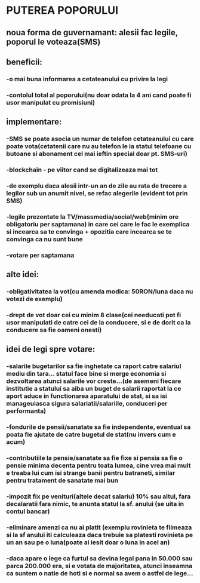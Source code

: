# PUTEREA POPORULUI
## noua forma de guvernamant: alesii fac legile, poporul le voteaza(SMS)

## beneficii:
### -o mai buna informarea a cetateanului cu privire la legi
### -contolul total al poporului(nu doar odata la 4 ani cand poate fi usor manipulat cu promisiuni)

## implementare: 
### -SMS se poate asocia un numar de telefon cetateanului cu care poate vota(cetatenii care nu au telefon le ia statul telefoane cu butoane si abonament cel mai ieftin special doar pt. SMS-uri)
### -blockchain - pe viitor cand se digitalizeaza mai tot
### -de exemplu daca alesii intr-un an de zile au rata de trecere a legilor sub un anumit nivel, se refac alegerile (evident tot prin SMS)
### -legile prezentate la TV/massmedia/social/web(minim ore obligatoriu per saptamana) in care cei care le fac le exemplica si incearca sa te convinga + opozitia care incearca se te convinga ca nu sunt bune
### -votare per saptamana

## alte idei:
### -obligativitatea la vot(cu amenda modica: 50RON/luna daca nu votezi de exemplu)
### -drept de vot doar cei cu minim 8 clase(cei needucati pot fi usor manipulati de catre cei de la conducere, si e de dorit ca la conducere sa fie oameni onesti)

## idei de legi spre votare:
### -salarile bugetarilor sa fie inghetate ca raport catre salariul mediu din tara... statul face bine si merge economia si dezvoltarea atunci salarile vor creste...(de asemeni fiecare institutie a statului sa aiba un buget de salarii raportat la ce aport aduce in functionarea aparatului de stat, si sa isi manageuiasca sigura salariatii/salariile, conduceri per performanta)
### -fondurile de pensii/sanatate sa fie independente, eventual sa poata fie ajutate de catre bugetul de stat(nu invers cum e acum)
### -contributiile la pensie/sanatate sa fie fixe si pensia sa fie o pensie minima decenta pentru toata lumea, cine vrea mai mult e treaba lui cum isi strange banii pentru batraneti, similar pentru tratament de sanatate mai bun
### -impozit fix pe venituri(altele decat salariu) 10% sau altul, fara decalaratii fara nimic, te anunta statul la sf. anului (se uita in contul bancar)
### -eliminare amenzi ca nu ai platit (exemplu rovinieta te filmeaza si la sf anului iti calculeaza daca trebuie sa platesti rovinieta pe un an sau pe o luna(poate ai iesit doar o luna in acel an)
### -daca apare o lege ca furtul sa devina legal pana in 50.000 sau parca 200.000 era, si e votata de majoritatea, atunci inseamna ca suntem o natie de hoti si e normal sa avem o astfel de lege...
